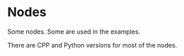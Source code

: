 # Nodes

Some nodes. Some are used in the examples.

There are CPP and Python versions for most of the nodes.

